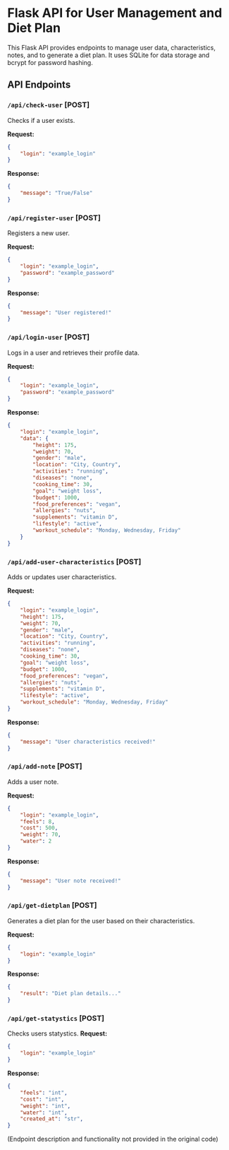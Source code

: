# Flask API for User Management and Diet Plan

This Flask API provides endpoints to manage user data, characteristics, notes, and to generate a diet plan. It uses SQLite for data storage and bcrypt for password hashing.

## API Endpoints

### `/api/check-user` [POST]

Checks if a user exists.

**Request:**
```json
{
    "login": "example_login"
}
```

**Response:**
```json
{
    "message": "True/False"
}
```

### `/api/register-user` [POST]

Registers a new user.

**Request:**
```json
{
    "login": "example_login",
    "password": "example_password"
}
```

**Response:**
```json
{
    "message": "User registered!"
}
```

### `/api/login-user` [POST]

Logs in a user and retrieves their profile data.

**Request:**
```json
{
    "login": "example_login",
    "password": "example_password"
}
```

**Response:**
```json
{
    "login": "example_login",
    "data": {
        "height": 175,
        "weight": 70,
        "gender": "male",
        "location": "City, Country",
        "activities": "running",
        "diseases": "none",
        "cooking_time": 30,
        "goal": "weight loss",
        "budget": 1000,
        "food_preferences": "vegan",
        "allergies": "nuts",
        "supplements": "vitamin D",
        "lifestyle": "active",
        "workout_schedule": "Monday, Wednesday, Friday"
    }
}
```

### `/api/add-user-characteristics` [POST]

Adds or updates user characteristics.

**Request:**
```json
{
    "login": "example_login",
    "height": 175,
    "weight": 70,
    "gender": "male",
    "location": "City, Country",
    "activities": "running",
    "diseases": "none",
    "cooking_time": 30,
    "goal": "weight loss",
    "budget": 1000,
    "food_preferences": "vegan",
    "allergies": "nuts",
    "supplements": "vitamin D",
    "lifestyle": "active",
    "workout_schedule": "Monday, Wednesday, Friday"
}
```

**Response:**
```json
{
    "message": "User characteristics received!"
}
```

### `/api/add-note` [POST]

Adds a user note.

**Request:**
```json
{
    "login": "example_login",
    "feels": 8,
    "cost": 500,
    "weight": 70,
    "water": 2
}
```

**Response:**
```json
{
    "message": "User note received!"
}
```

### `/api/get-dietplan` [POST]

Generates a diet plan for the user based on their characteristics.

**Request:**
```json
{
    "login": "example_login"
}
```

**Response:**
```json
{
    "result": "Diet plan details..."
}
```

### `/api/get-statystics` [POST]

Checks users statystics.
**Request:**
```json
{
    "login": "example_login"
}
```

**Response:**
```json
{
    "feels": "int",
    "cost": "int",
    "weight": "int",
    "water": "int",
    "created_at": "str",
}
```


(Endpoint description and functionality not provided in the original code)